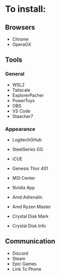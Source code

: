 # To install:
## Browsers
- Chrome  
- OperaGX  

## Tools
### General
- WSL2  
- Tailscale  
- ExplorerPacher  
- PowerToys
- OBS  
- VS Code
- Staacher7  

### Appearance
- LogitechGHub  
- SteelSeries GG  
- iCUE  
- Genesis Thor 401  
- MSI Center  
- Nvidia App  
- Amd Adrenalin  
- Amd Ryzen Master 

- Crystal Disk Mark  
- Crystal Disk Info

## Communication
- Discord  
- Steam  
- Epic Games 
- Link To Phone  